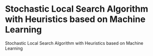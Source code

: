 # Stochastic Local Search Algorithm with Heuristics based on Machine Learning

 Stochastic Local Search Algorithm with Heuristics based on Machine Learning
